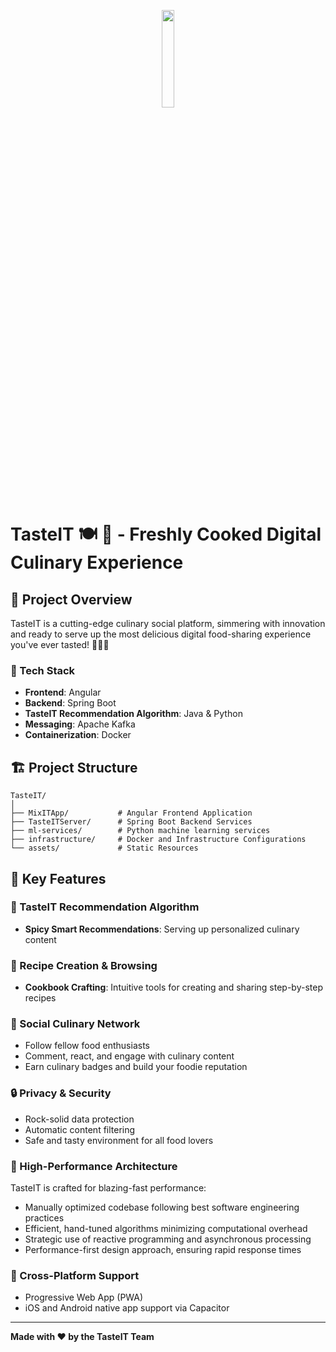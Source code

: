 <p align="center"> 
  <img src="MixITApp/src/assets/icon.png" width="20%" height="20%"> 
</p>


# TasteIT 🍽️ 🚀 - Freshly Cooked Digital Culinary Experience

## 🌟 Project Overview

TasteIT is a cutting-edge culinary social platform, simmering with innovation and ready to serve up the most delicious digital food-sharing experience you've ever tasted! 👨‍🍳🔥

### 🔧 Tech Stack
- **Frontend**: Angular
- **Backend**: Spring Boot
- **TasteIT Recommendation Algorithm**: Java & Python
- **Messaging**: Apache Kafka
- **Containerization**: Docker

## 🏗️ Project Structure

```
TasteIT/
│
├── MixITApp/           # Angular Frontend Application
├── TasteITServer/      # Spring Boot Backend Services
├── ml-services/        # Python machine learning services
├── infrastructure/     # Docker and Infrastructure Configurations
└── assets/             # Static Resources
```

## 🧠 Key Features

### 🍳 TasteIT Recommendation Algorithm
- **Spicy Smart Recommendations**: Serving up personalized culinary content


### 📖 Recipe Creation & Browsing
- **Cookbook Crafting**: Intuitive tools for creating and sharing step-by-step recipes

### 🤝 Social Culinary Network
- Follow fellow food enthusiasts
- Comment, react, and engage with culinary content
- Earn culinary badges and build your foodie reputation

### 🔒 Privacy & Security
- Rock-solid data protection
- Automatic content filtering
- Safe and tasty environment for all food lovers

### 🚀 High-Performance Architecture
TasteIT is crafted for blazing-fast performance:
- Manually optimized codebase following best software engineering practices
- Efficient, hand-tuned algorithms minimizing computational overhead
- Strategic use of reactive programming and asynchronous processing
- Performance-first design approach, ensuring rapid response times

### 📱 Cross-Platform Support
- Progressive Web App (PWA)
- iOS and Android native app support via Capacitor

---

**Made with ❤️ by the TasteIT Team**